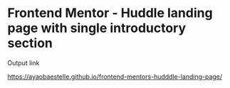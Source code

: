 # Frontend Mentor - Huddle landing page with single introductory section

Output link 

 https://ayaobaestelle.github.io/frontend-mentors-hudddle-landing-page/
